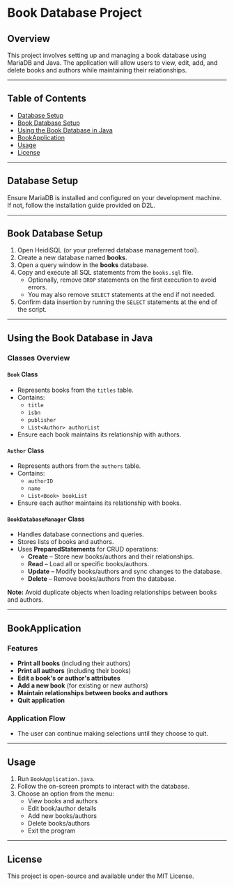 # Book Database Project

## Overview
This project involves setting up and managing a book database using MariaDB and Java. The application will allow users to view, edit, add, and delete books and authors while maintaining their relationships.

---

## Table of Contents
- [Database Setup](#database-setup)
- [Book Database Setup](#book-database-setup)
- [Using the Book Database in Java](#using-the-book-database-in-java)
- [BookApplication](#bookapplication)
- [Usage](#usage)
- [License](#license)

---

## Database Setup

Ensure MariaDB is installed and configured on your development machine. If not, follow the installation guide provided on D2L.

---

## Book Database Setup

1. Open HeidiSQL (or your preferred database management tool).
2. Create a new database named **books**.
3. Open a query window in the **books** database.
4. Copy and execute all SQL statements from the `books.sql` file.
   - Optionally, remove `DROP` statements on the first execution to avoid errors.
   - You may also remove `SELECT` statements at the end if not needed.
5. Confirm data insertion by running the `SELECT` statements at the end of the script.

---

## Using the Book Database in Java

### Classes Overview

#### `Book` Class
- Represents books from the `titles` table.
- Contains:
  - `title`
  - `isbn`
  - `publisher`
  - `List<Author> authorList`
- Ensure each book maintains its relationship with authors.

#### `Author` Class
- Represents authors from the `authors` table.
- Contains:
  - `authorID`
  - `name`
  - `List<Book> bookList`
- Ensure each author maintains its relationship with books.

#### `BookDatabaseManager` Class
- Handles database connections and queries.
- Stores lists of books and authors.
- Uses **PreparedStatements** for CRUD operations:
  - **Create** – Store new books/authors and their relationships.
  - **Read** – Load all or specific books/authors.
  - **Update** – Modify books/authors and sync changes to the database.
  - **Delete** – Remove books/authors from the database.

**Note:** Avoid duplicate objects when loading relationships between books and authors.

---

## BookApplication

### Features
- **Print all books** (including their authors)
- **Print all authors** (including their books)
- **Edit a book's or author's attributes**
- **Add a new book** (for existing or new authors)
- **Maintain relationships between books and authors**
- **Quit application**

### Application Flow
- The user can continue making selections until they choose to quit.

---

## Usage

1. Run `BookApplication.java`.
2. Follow the on-screen prompts to interact with the database.
3. Choose an option from the menu:
   - View books and authors
   - Edit book/author details
   - Add new books/authors
   - Delete books/authors
   - Exit the program

---

## License
This project is open-source and available under the MIT License.


